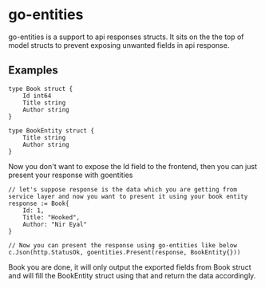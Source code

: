 # go-entities

go-entities is a support to api responses structs. It sits on the the top of model structs to prevent exposing unwanted fields in api response.

## Examples

```
type Book struct {
    Id int64
    Title string
    Author string
}

type BookEntity struct {
    Title string
    Author string
}
```

Now you don't want to expose the Id field to the frontend, then you can just present your response with goentities

```
// let's suppose response is the data which you are getting from service layer and now you want to present it using your book entity
response := Book{
    Id: 1,
    Title: "Hooked",
    Author: "Nir Eyal"
}

// Now you can present the response using go-entities like below
c.Json(http.StatusOk, goentities.Present(response, BookEntity{}))
```

Book you are done, it will only output the exported fields from Book struct and will fill the BookEntity struct using that and return the data accordingly.
